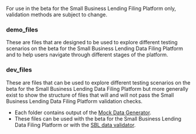 For use in the beta for the Small Business Lending Filing Platform only, validation methods are subject to change. 

### demo_files

These are files that are designed to be used to explore different testing scenarios on the beta for the Small Business Lending Data Filing Platform and to help users navigate through different stages of the platform. 


### dev_files

These are files that can be used to explore different testing scenarios on the beta for the Small Business Lending Data Filing Platform but more generally exist to show the structure of files that will and will not pass the Small Business Lending Data Filing Platform validation checks. 

- Each folder contains output of the [Mock Data Generator](https://github.com/cfpb/regtech-mock-data-generator).
- These files can be used with the beta for the Small Business Lending Data Filing Platform or with the [SBL data validator](https://github.com/cfpb/regtech-data-validator).